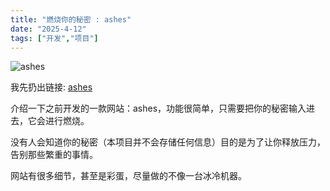 ```yaml
---
title: "燃烧你的秘密 : ashes"
date: "2025-4-12"
tags: ["开发","项目"]
---
```

![ashes](../images/1.png)

我先扔出链接: [ashes](https://secret.ashes.cloud/)

介绍一下之前开发的一款网站：ashes，功能很简单，只需要把你的秘密输入进去，它会进行燃烧。

没有人会知道你的秘密（本项目并不会存储任何信息）目的是为了让你释放压力，告别那些繁重的事情。

网站有很多细节，甚至是彩蛋，尽量做的不像一台冰冷机器。
